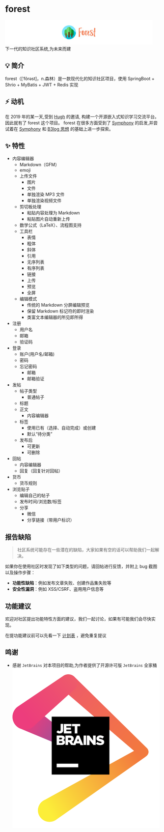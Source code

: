 # forest
![forest](src/main/resources/static/logo_size.jpg)  
下一代的知识社区系统,为未来而建

## 💡 简介

forest（[ˈfôrəst]，n.森林）是一款现代化的知识社区项目，使用 SpringBoot + Shrio + MyBatis + JWT + Redis 实现

## ⚡ 动机

在 2019 年的某一天,受到 [Hugh](https://rymcu.com/user/RYMCU-J) 的邀请, 构建一个开源嵌入式知识学习交流平台。因此就有了 forest 这个项目。 forest
在很多方面受到了 [Symphony](https://github.com/88250/symphony) 的启发,并尝试着在 [Symphony](https://github.com/88250/symphony)
和 [B3log 思想](https://ld246.com/article/1546941897596) 的基础上进一步探索。

## ✨ 特性

- 内容编辑器
  - Markdown（GFM）
  - emoji
  - 上传文件
    - 图片
    - 文件
    - 单独渲染 MP3 文件
    - 单独渲染视频文件
  - 剪切板处理
    - 粘贴内容处理为 Markdown
    - 粘贴图片自动重新上传
  - 数学公式（LaTeX）、流程图支持
  - 工具栏
    - 表情
    - 粗体
    - 斜体
    - 引用
    - 无序列表
    - 有序列表
    - 链接
    - 上传
    - 预览
    - 全屏 
  - 编辑模式
    - 传统的 Markdown 分屏编辑预览
    - 保留 Markdown 标记符的即时渲染
    - 类富文本编辑器的所见即所得
- 注册
  - 用户名
  - 邮箱
  - 验证码
- 登录
  - 账户(用户名/邮箱)
  - 密码
  - 忘记密码
    - 邮箱
    - 邮箱验证
- 发帖
  - 帖子类型
    - 普通帖子
  - 标题
  - 正文
    - 内容编辑器
  - 标签
    - 使用已有（选择、自动完成）或创建
    - 默认“待分类”
  - 发布后 
    - 可更新
    - 可删除
- 回帖
  - 内容编辑器
  - 回复（回复针对回帖）
- 货币
  - 货币规则
- 浏览贴子
  - 编辑自己的帖子
  - 发布时间/浏览数/标签
  - 分享
    - 微信
    - 分享链接（带用户标识）

## 报告缺陷

> 社区系统可能存在一些潜在的缺陷，大家如果有空的话可以帮助我们一起解决。

如果你在使用社区时发现了如下类型的问题，请回帖进行反馈，并附上 bug 截图以及操作步骤：

* **功能性缺陷**：例如发布文章失败、创建作品集失败等
* **安全性漏洞**：例如 XSS/CSRF、盗用用户信息等

## 功能建议

欢迎对社区提出功能特性方面的建议，我们一起讨论，如果有可能我们会尽快实现。

在提功能建议前可以先看一下 [计划表](https://rymcu.com/article/29) ，避免重复提议

## 鸣谢
- 感谢 `JetBrains` 对本项目的帮助,为作者提供了开源许可版 `JetBrains` 全家桶
![JetBrains](src/main/resources/static/jetbrains.png)